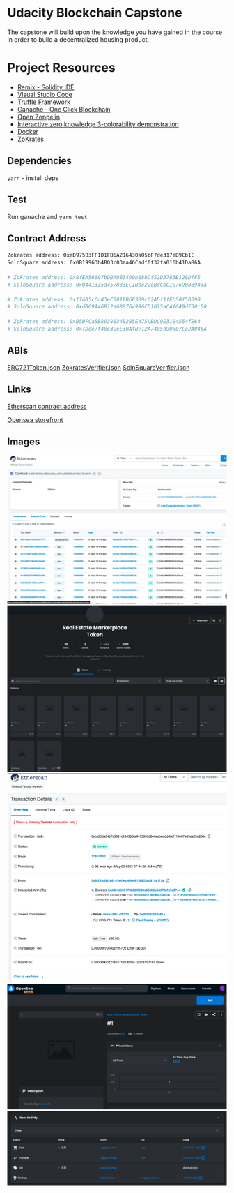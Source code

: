 # Udacity Blockchain Capstone

The capstone will build upon the knowledge you have gained in the course in order to build a decentralized housing product.

# Project Resources

- [Remix - Solidity IDE](https://remix.ethereum.org/)
- [Visual Studio Code](https://code.visualstudio.com/)
- [Truffle Framework](https://truffleframework.com/)
- [Ganache - One Click Blockchain](https://truffleframework.com/ganache)
- [Open Zeppelin ](https://openzeppelin.org/)
- [Interactive zero knowledge 3-colorability demonstration](http://web.mit.edu/~ezyang/Public/graph/svg.html)
- [Docker](https://docs.docker.com/install/)
- [ZoKrates](https://github.com/Zokrates/ZoKrates)

## Dependencies

`yarn` - install deps

## Test

Run ganache and `yarn test`

## Contract Address

```bash
Zokrates address: 0xaD975B3FF1D1FB6A216430a05bF7de317eB9Cb1E
SolnSquare address: 0x0B19963b4B03c03aa46Cadf0f32fa016b41DaB6A

# Zokrates address: 0x8fEA56607bDBA9B3490b18bDf52D3783B126DfF5
# SolnSquare address: 0x0441335a457883EC1Bbe22eBdCbC10769088943a

# Zokrates address: 0x17485cCc43eC081FB6F309c62ADf1fEb50f50598
# SolnSquare address: 0xd869A46B12a688764986CD1015aCAf649dF30c50

# Zokrates address: 0xB5BFCa5B8938834B2B5E475CBDC9E31E4554fE64
# SolnSquare address: 0x7Dde7f48c32eE30AfB712A7405d90807Ce2A046A
```

## ABIs

[ERC721Token.json](./doc/ERC721Token.json)
[ZokratesVerifier.json](./doc/ZokratesVerifier.json)
[SolnSquareVerifier.json](./doc/SolnSquareVerifier.json)

## Links

[Etherscan contract address](https://rinkeby.etherscan.io/address/0x7dde7f48c32ee30afb712a7405d90807ce2a046a)

[Opensea storefront](https://testnets.opensea.io/collection/real-estate-marketplace-token)

## Images

![1](./doc/1.png)
![2](./doc/2.png)
![3](./doc/3.png)
![4](./doc/4.png)
![5](./doc/5.png)
